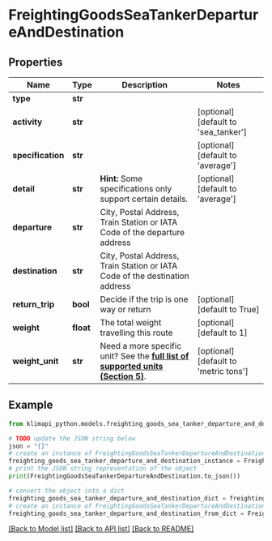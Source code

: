 # FreightingGoodsSeaTankerDepartureAndDestination


## Properties

Name | Type | Description | Notes
------------ | ------------- | ------------- | -------------
**type** | **str** |  | 
**activity** | **str** |  | [optional] [default to 'sea_tanker']
**specification** | **str** |  | [optional] [default to 'average']
**detail** | **str** |  **Hint:** Some specifications only support certain details. | [optional] [default to 'average']
**departure** | **str** | City, Postal Address, Train Station or IATA Code of the departure address | 
**destination** | **str** | City, Postal Address, Train Station or IATA Code of the destination address | 
**return_trip** | **bool** | Decide if the trip is one way or return | [optional] [default to True]
**weight** | **float** | The total weight travelling this route | [optional] [default to 1]
**weight_unit** | **str** | Need a more specific unit? See the **[full list of supported units (Section 5)](https://convert.js.org/types/_unitsbymeasureraw)**. | [optional] [default to 'metric tons']

## Example

```python
from klimapi_python.models.freighting_goods_sea_tanker_departure_and_destination import FreightingGoodsSeaTankerDepartureAndDestination

# TODO update the JSON string below
json = "{}"
# create an instance of FreightingGoodsSeaTankerDepartureAndDestination from a JSON string
freighting_goods_sea_tanker_departure_and_destination_instance = FreightingGoodsSeaTankerDepartureAndDestination.from_json(json)
# print the JSON string representation of the object
print(FreightingGoodsSeaTankerDepartureAndDestination.to_json())

# convert the object into a dict
freighting_goods_sea_tanker_departure_and_destination_dict = freighting_goods_sea_tanker_departure_and_destination_instance.to_dict()
# create an instance of FreightingGoodsSeaTankerDepartureAndDestination from a dict
freighting_goods_sea_tanker_departure_and_destination_from_dict = FreightingGoodsSeaTankerDepartureAndDestination.from_dict(freighting_goods_sea_tanker_departure_and_destination_dict)
```
[[Back to Model list]](../README.md#documentation-for-models) [[Back to API list]](../README.md#documentation-for-api-endpoints) [[Back to README]](../README.md)


